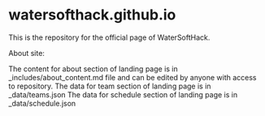 # watersofthack.github.io
This is the repository for the official page of WaterSoftHack.

About site:

The content for about section of landing page is in _includes/about_content.md file and can be edited by anyone with access to repository.
The data for team section of landing page is in _data/teams.json
The data for schedule section of landing page is in _data/schedule.json

